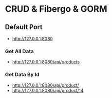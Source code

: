 # CRUD & Fibergo & GORM

## Default Port

- http://127.0.0.1:8080

### Get All Data

- http://127.0.0.1:8080/api/products

### Get Data By Id

- http://127.0.0.1:8080/api/product/<id>
- http://127.0.0.1:8080/api/product/14

